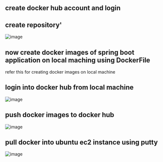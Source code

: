 ## create docker hub account and login 

## create repository'

![image](https://user-images.githubusercontent.com/44174633/178714294-897f8d91-a660-447e-8fca-28dc316b19d7.png)

## now create docker images of spring boot application on local maching using DockerFile
refer this for creating docker images on local machine

## login into docker hub from local machine
![image](https://user-images.githubusercontent.com/44174633/178717449-b32a3601-8426-4111-9405-8301ea47d195.png)

## push docker images to docker hub
![image](https://user-images.githubusercontent.com/44174633/178729055-7b365d73-9276-4f6d-9f99-bd31eb6633cc.png)

## pull docker into ubuntu ec2 instance using putty
![image](https://user-images.githubusercontent.com/44174633/178728565-ec21e3be-df8b-41db-b6fd-69e43061c269.png)


